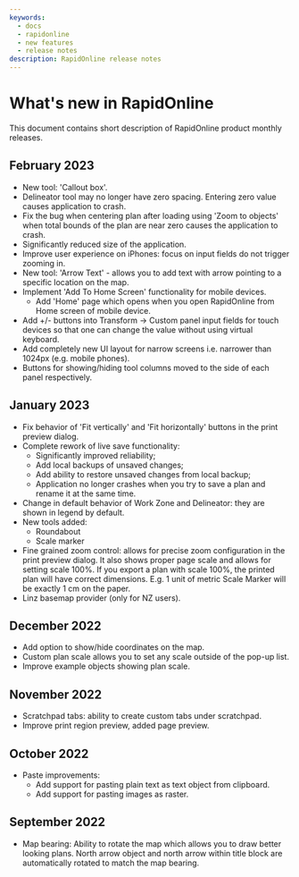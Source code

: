 ```yaml
---
keywords:
  - docs
  - rapidonline
  - new features
  - release notes
description: RapidOnline release notes
---
```


# What's new in RapidOnline

This document contains short description of RapidOnline product monthly releases.

## February 2023

- New tool: 'Callout box'.
- Delineator tool may no longer have zero spacing. Entering zero value causes application to crash.
- Fix the bug when centering plan after loading using 'Zoom to objects' when total bounds of the plan are near zero causes
the application to crash.
- Significantly reduced size of the application.
- Improve user experience on iPhones: focus on input fields do not trigger zooming in.
- New tool: 'Arrow Text' - allows you to add text with arrow pointing to a specific location on the map.
- Implement 'Add To Home Screen' functionality for mobile devices.
  - Add 'Home' page which opens when you open RapidOnline from Home screen of mobile device.
- Add +/- buttons into Transform -> Custom panel input fields for touch devices
so that one can change the value without using virtual keyboard.
- Add completely new UI layout for narrow screens i.e. narrower than 1024px (e.g. mobile phones).
- Buttons for showing/hiding tool columns moved to the side of each panel respectively.

## January 2023

- Fix behavior of 'Fit vertically' and 'Fit horizontally' buttons in the print preview dialog.
- Complete rework of live save functionality:
  - Significantly improved reliability;
  - Add local backups of unsaved changes;
  - Add ability to restore unsaved changes from local backup;
  - Application no longer crashes when you try to save a plan and rename it at the same time.
- Change in default behavior of Work Zone and Delineator: they are shown in legend by default.
- New tools added:
  - Roundabout
  - Scale marker
- Fine grained zoom control: allows for precise zoom configuration in the print preview dialog.
It also shows proper page scale and allows for setting scale 100%. If you export a plan with scale 100%,
the printed plan will have correct dimensions. E.g. 1 unit of metric Scale Marker will be exactly 1 cm on the paper.
- Linz basemap provider (only for NZ users).

## December 2022

- Add option to show/hide coordinates on the map.
- Custom plan scale allows you to set any scale outside of the pop-up list.
- Improve example objects showing plan scale.

## November 2022

- Scratchpad tabs: ability to create custom tabs under scratchpad.
- Improve print region preview, added page preview.

## October 2022

- Paste improvements:
  - Add support for pasting plain text as text object from clipboard.
  - Add support for pasting images as raster.

## September 2022

- Map bearing: Ability to rotate the map which allows you to draw better looking plans.
North arrow object and north arrow within title block are automatically rotated to match the map bearing.
